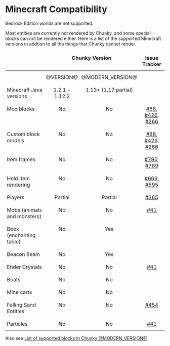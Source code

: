 # Minecraft Compatibility

Bedrock Edition worlds are not supported.

Most entities are currently not rendered by Chunky, and some special blocks can not
be rendered either. Here is a list of the supported Minecraft versions in addtion to all the things that Chunky cannot render.

<style type="text/css">
  .tg  {border:none;border-collapse:collapse;border-spacing:0;}
  .tg td{border-style:solid;border-width:0px;overflow:hidden;padding:10px 5px;word-break:normal;}
  .tg th{border-style:solid;border-width:0px;font-weight:bold;overflow:hidden;padding:10px 5px;word-break:normal;}
  .tg .center{text-align:center;vertical-align:top}
  .tg .left{text-align:left;vertical-align:top}
</style>
<table class="tg">
<thead>
  <tr>
    <th class="left"></th>
    <th class="center" colspan="2">Chunky Version</th>
    <th class="center">Issue Tracker</th>
  </tr>
</thead>
<tbody>
  <tr>
    <td class="left"></td>
    <td class="center">@VERSION@</td>
    <td class="center">@MODERN_VERSION@</td>
    <td class="center"></td>
  </tr>
  <tr>
    <td class="left">Minecraft Java versions</td>
    <td class="center">1.2.1 - 1.12.2</td>
    <td class="center">1.13+ (1.17 partial)</td>
    <td class="center"></td>
  </tr>
  <tr>
    <td class="left">Mod blocks</td>
    <td class="center">No</td>
    <td class="center">No</td>
    <td class="center"> <a href="https://github.com/chunky-dev/chunky/issues/88">#88</a>, <a href="https://github.com/chunky-dev/chunky/issues/426">#426</a>, <a href="https://github.com/chunky-dev/chunky/issues/266">#266</a> </td>
  </tr>
  <tr>
    <td class="left">Custom block models</td>
    <td class="center">No</td>
    <td class="center">No</td>
    <td class="center"> <a href="https://github.com/chunky-dev/chunky/issues/88">#88</a>, <a href="https://github.com/chunky-dev/chunky/issues/426">#426</a>, <a href="https://github.com/chunky-dev/chunky/issues/266">#266</a> </td>
  </tr>
  <tr>
    <td class="left">Item frames</td>
    <td class="center">No</td>
    <td class="center">No</td>
    <td class="center"> <a href="https://github.com/chunky-dev/chunky/issues/790">#790</a>, <a href="https://github.com/chunky-dev/chunky/issues/789">#789</a> </td>
  </tr>
  <tr>
    <td class="left">Held Item rendering</td>
    <td class="center">No</td>
    <td class="center">No</td>
    <td class="center"> <a href="https://github.com/chunky-dev/chunky/issues/669">#669</a>, <a href="https://github.com/chunky-dev/chunky/issues/595">#595</a> </td>
  </tr>
  <tr>
    <td class="left">Players</td>
    <td class="center">Partial</td>
    <td class="center">Partial</td>
    <td class="center"> <a href="https://github.com/chunky-dev/chunky/issues/365">#365</a> </td>
  </tr>
  <tr>
    <td class="left">Mobs (animals and monsters)</td>
    <td class="center">No</td>
    <td class="center">No</td>
    <td class="center"> <a href="https://github.com/chunky-dev/chunky/issues/41">#41</a> </td>
  </tr>
  <tr>
    <td class="left">Book (enchanting table)</td>
    <td class="center">No</td>
    <td class="center">Yes</td>
    <td class="center"></td>
  </tr>
  <tr>
    <td class="left">Beacon Beam</td>
    <td class="center">No</td>
    <td class="center">Yes</td>
    <td class="center"></td>
  </tr>
  <tr>
    <td class="left">Ender Crystals</td>
    <td class="center">No</td>
    <td class="center">No</td>
    <td class="center"> <a href="https://github.com/chunky-dev/chunky/issues/41">#41</a> </td>
  </tr>
  <tr>
    <td class="left">Boats</td>
    <td class="center">No</td>
    <td class="center">No</td>
    <td class="center"></td>
  </tr>
  <tr>
    <td class="left">Mine carts</td>
    <td class="center">No</td>
    <td class="center">No</td>
    <td class="center"></td>
  </tr>
  <tr>
    <td class="left">Falling Sand Entities</td>
    <td class="center">No</td>
    <td class="center">No</td>
    <td class="center"> <a href="https://github.com/chunky-dev/chunky/issues/454">#454</a> </td>
  </tr>
  <tr>
    <td class="left">Particles</td>
    <td class="center">No</td>
    <td class="center">No</td>
    <td class="center"> <a href="https://github.com/chunky-dev/chunky/issues/41">#41</a> </td>
  </tr>
</tbody>
</table>

Also see [List of supported blocks in Chunky @MODERN_VERSION@][1].

[1]: https://chunky.lemaik.de/supported-blocks

